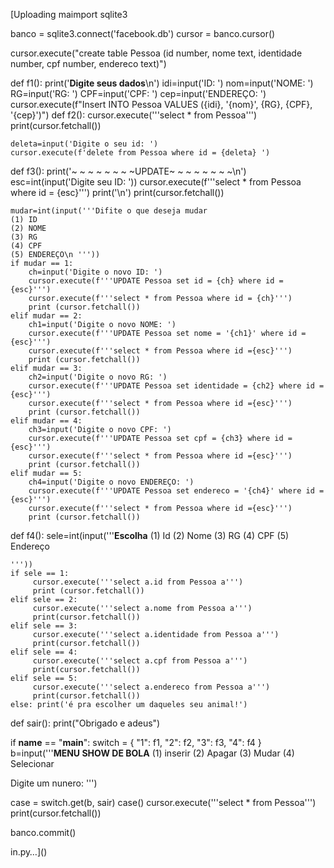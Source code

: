 [Uploading maimport sqlite3


banco = sqlite3.connect('facebook.db')
cursor = banco.cursor()

cursor.execute("create table Pessoa (id number, nome text, identidade number, cpf number, endereco text)")  

def f1():
    print('__________Digite seus dados__________\n')
    idi=input('ID: ')
    nom=input('NOME: ')
    RG=input('RG: ')
    CPF=input('CPF: ')
    cep=input('ENDEREÇO: ')
    cursor.execute(f"Insert INTO Pessoa VALUES ({idi}, '{nom}', {RG}, {CPF}, '{cep}')")
def f2():
    cursor.execute('''select * from Pessoa''')
    print(cursor.fetchall())

    deleta=input('Digite o seu id: ')
    cursor.execute(f'delete from Pessoa where id = {deleta} ')
    
  
def f3():
    print('~ ~ ~ ~ ~ ~ ~ ~UPDATE~ ~ ~ ~ ~ ~ ~ ~\n')
    esc=int(input('Digite seu ID: '))
    cursor.execute(f'''select * from Pessoa where id = {esc}''')
    print('\n')
    print(cursor.fetchall())
    
    
    mudar=int(input('''Difite o que deseja mudar
    (1) ID
    (2) NOME
    (3) RG
    (4) CPF
    (5) ENDEREÇO\n '''))
    if mudar == 1:
        ch=input('Digite o novo ID: ')
        cursor.execute(f'''UPDATE Pessoa set id = {ch} where id = {esc}''')
        cursor.execute(f'''select * from Pessoa where id = {ch}''')
        print (cursor.fetchall())
    elif mudar == 2:
        ch1=input('Digite o novo NOME: ')
        cursor.execute(f'''UPDATE Pessoa set nome = '{ch1}' where id = {esc}''')
        cursor.execute(f'''select * from Pessoa where id ={esc}''')
        print (cursor.fetchall())
    elif mudar == 3:
        ch2=input('Digite o novo RG: ')
        cursor.execute(f'''UPDATE Pessoa set identidade = {ch2} where id = {esc}''')
        cursor.execute(f'''select * from Pessoa where id ={esc}''')
        print (cursor.fetchall())
    elif mudar == 4:
        ch3=input('Digite o novo CPF: ')
        cursor.execute(f'''UPDATE Pessoa set cpf = {ch3} where id = {esc}''')
        cursor.execute(f'''select * from Pessoa where id ={esc}''')
        print (cursor.fetchall())
    elif mudar == 5:
        ch4=input('Digite o novo ENDEREÇO: ')
        cursor.execute(f'''UPDATE Pessoa set endereco = '{ch4}' where id = {esc}''')
        cursor.execute(f'''select * from Pessoa where id ={esc}''')
        print (cursor.fetchall())
    
    
   
def f4():
    sele=int(input('''________________Escolha________________
    (1) Id
    (2) Nome
    (3) RG
    (4) CPF
    (5) Endereço
    
    '''))
    if sele == 1:
         cursor.execute('''select a.id from Pessoa a''')
         print (cursor.fetchall())
    elif sele == 2:
         cursor.execute('''select a.nome from Pessoa a''')
         print(cursor.fetchall())
    elif sele == 3:
         cursor.execute('''select a.identidade from Pessoa a''')
         print(cursor.fetchall())
    elif sele == 4:
         cursor.execute('''select a.cpf from Pessoa a''')
         print(cursor.fetchall())
    elif sele == 5:
         cursor.execute('''select a.endereco from Pessoa a''')
         print(cursor.fetchall())
    else: print('é pra escolher um daqueles seu animal!')
def sair():
   print("Obrigado e adeus")

if __name__ == "__main__":
   switch = {
       "1": f1,
       "2": f2,
       "3": f3,
       "4": f4
   }
   b=input('''************************MENU SHOW DE BOLA************************
(1) inserir
(2) Apagar
(3) Mudar
(4) Selecionar

Digite um nunero: ''')

   case = switch.get(b, sair)
   case()
cursor.execute('''select * from Pessoa''')
print(cursor.fetchall())


banco.commit()



in.py…]()
